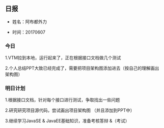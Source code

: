## 日报

* 姓名：阿布都外力

* 时间：20170607

### 今日 

1.VTM拉到本地，运行起来了，正在根据接口文档做几个测试

2.个人总结PPT大致已经完成了，需要把项目架构图添加进去（按自己的理解画出架构图）

### 明日计划 

1.根据接口文档，针对每个接口进行测试，争取找出一些问题

2.研究研究项目源代码，尝试画出项目架构图 （并且添加到PPT中）

3.继续学习JavaSE & JavaEE基础知识，准备考核答辩 &（考试）